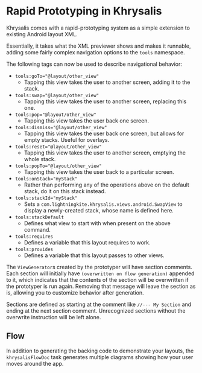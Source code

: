 # Rapid Prototyping in Khrysalis

Khrysalis comes with a rapid-prototyping system as a simple extension to existing Android layout XML.

Essentially, it takes what the XML previewer shows and makes it runnable, adding some fairly complex navigation options to the `tools` namespace.

The following tags can now be used to describe navigational behavior:

- `tools:goTo="@layout/other_view"`
    - Tapping this view takes the user to another screen, adding it to the stack.
- `tools:swap="@layout/other_view"`
    - Tapping this view takes the user to another screen, replacing this one.
- `tools:pop="@layout/other_view"`
    - Tapping this view takes the user back one screen.
- `tools:dismiss="@layout/other_view"`
    - Tapping this view takes the user back one screen, but allows for empty stacks.  Useful for overlays.
- `tools:reset="@layout/other_view"`
    - Tapping this view takes the user to another screen, emptying the whole stack. 
- `tools:popTo="@layout/other_view"`
    - Tapping this view takes the user back to a particular screen.
- `tools:onStack="myStack"`
    - Rather than performing any of the operations above on the default stack, do it on this stack instead.
- `tools:stackId="myStack"`
    - Sets a `com.lightningkite.khrysalis.views.android.SwapView` to display a newly-created stack, whose name is defined here.
- `tools:stackDefault`
    - Defines what view to start with when present on the above command.
- `tools:requires`
    - Defines a variable that this layout requires to work.
- `tools:provides`
    - Defines a variable that this layout passes to other views.

The `ViewGenerator`s created by the prototyper will have section comments.  Each section will initially have `(overwritten on flow generation)` appended to it, which indicates that the contents of the section will be overwritten if the prototyper is run again.  Removing that message will leave the section as is, allowing you to customize behavior after generation.

Sections are defined as starting at the comment like `//--- My Section` and ending at the next section comment.  Unrecognized sections without the overwrite instruction will be left alone.

## Flow

In addition to generating the backing code to demonstrate your layouts, the `khrysalisFlowDoc` task generates multiple diagrams showing how your user moves around the app.
